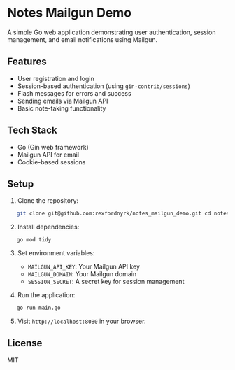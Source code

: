 # Notes Mailgun Demo

A simple Go web application demonstrating user authentication, session management, and email notifications using Mailgun.

## Features

- User registration and login
- Session-based authentication (using `gin-contrib/sessions`)
- Flash messages for errors and success
- Sending emails via Mailgun API
- Basic note-taking functionality

## Tech Stack

- Go (Gin web framework)
- Mailgun API for email
- Cookie-based sessions

## Setup

1. Clone the repository:
```bash
   git clone git@github.com:rexfordnyrk/notes_mailgun_demo.git cd notes_mailgun_demo
```
2. Install dependencies:
```bash
   go mod tidy
```
3. Set environment variables:
   - `MAILGUN_API_KEY`: Your Mailgun API key
   - `MAILGUN_DOMAIN`: Your Mailgun domain
   - `SESSION_SECRET`: A secret key for session management

4. Run the application:
```bash
   go run main.go
```

5. Visit `http://localhost:8080` in your browser.

## License

MIT